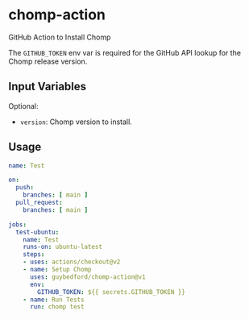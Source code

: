 # chomp-action

GitHub Action to Install Chomp

The `GITHUB_TOKEN` env var is required for the GitHub API lookup for the Chomp release version.

## Input Variables

Optional:

* `version`: Chomp version to install.

## Usage

```yaml
name: Test

on:
  push:
    branches: [ main ]
  pull_request:
    branches: [ main ]

jobs:
  test-ubuntu:
    name: Test
    runs-on: ubuntu-latest
    steps:
    - uses: actions/checkout@v2
    - name: Setup Chomp
      uses: guybedford/chomp-action@v1
      env:
        GITHUB_TOKEN: ${{ secrets.GITHUB_TOKEN }}
    - name: Run Tests
      run: chomp test
```
